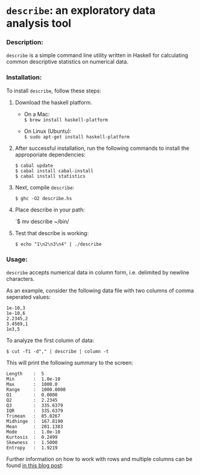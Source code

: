 `describe`: an exploratory data analysis tool
=============================================

### Description:

`describe` is a simple command line utility written in Haskell for calculating common descriptive statistics on numerical data.

### Installation:

To install `describe`, follow these steps:

1. Download the haskell platform.  

	* On a Mac:  
	`$ brew install haskell-platform`

	* On Linux (Ubuntu):  
    `$ sudo apt-get install haskell-platform`

2. After successful installation, run the following commands to install the approporiate dependencies:  

	`$ cabal update`  
	`$ cabal install cabal-install`  
	`$ cabal install statistics`  

3. Next, compile `describe`:  

	`$ ghc -O2 describe.hs`

4. Place describe in your path:  

	`$ mv describe ~/bin/

5. Test that describe is working:

	`$ echo "1\n2\n3\n4" | ./describe`

### Usage:

`describe` accepts numerical data in column form, i.e. delimited by newline characters. 

As an example, consider the following data file with two columns of comma seperated values:

```
1e-10,3
1e-10,6
2.2345,2
3.4569,1
1e3,5
```

To analyze the first column of data:

`$ cut -f1 -d"," | describe | column -t`

This will print the following summary to the screen:

```
Length    :  5
Min       :  1.0e-10
Max       :  1000.0
Range     :  1000.0000
Q1        :  0.0000
Q2        :  2.2345
Q3        :  335.6379
IQR       :  335.6379
Trimean   :  85.0267
Midhinge  :  167.8190
Mean      :  201.1383
Mode      :  1.0e-10
Kurtosis  :  0.2499
Skewness  :  1.5000
Entropy   :  1.9219
```

Further information on how to work with rows and multiple columns can be found [in this blog post][1]:

[1]: http://www.drbunsen.org/explorations-in-unix/#describe
